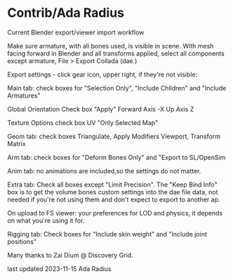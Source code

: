 # Contrib/Ada Radius

Current Blender export/viewer import workflow

Make sure armature, with all bones used, is visible in scene. 
With mesh facing forward in Blender and all transforms applied, select all components except armature, File > Export Collada (dae.)

Export settings - click gear icon, upper right, if they're not visible:

Main tab: check boxes for "Selection Only", "Include Children" and "Include Armatures"

Global Orientation Check box "Apply"
Forward Axis -X
Up Axis Z

Texture Options check box UV "Only Selected Map"

Geom tab: check boxes Triangulate, Apply Modifiers Viewport, Transform Matrix

Arm tab: check boxes for "Deform Bones Only" and "Export to SL/OpenSim

Anim tab: no animations are included,so the settings do not matter.

Extra tab: Check all boxes except "Limit Precision". The "Keep Bind Info" box is to get the volume bones custom settings into the dae file data, not needed if you're not using them and don't expect to export to another ap. 

On upload to FS viewer:
your preferences for LOD and physics, it depends on what you're using it for. 

Rigging tab: Check boxes for "Include skin weight" and "Include joint positions"

Many thanks to Zai Dium @ Discovery Grid. 

last updated 2023-11-15 Ada Radius
